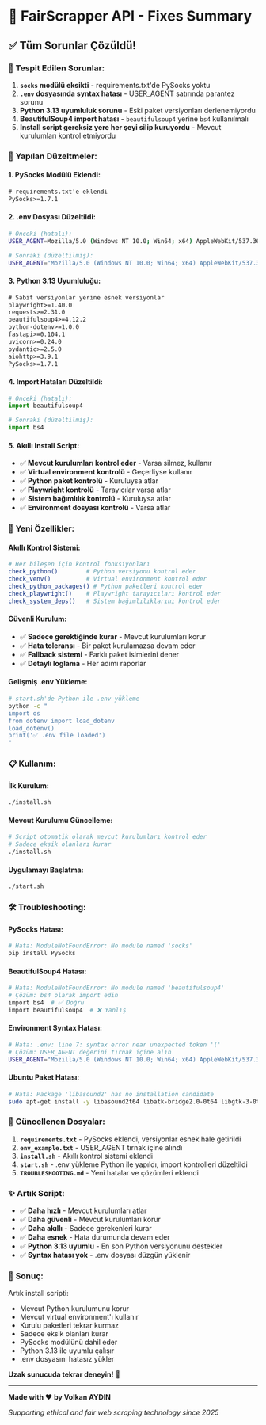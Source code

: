 # 🔧 FairScrapper API - Fixes Summary

## ✅ **Tüm Sorunlar Çözüldü!**

### 🚨 **Tespit Edilen Sorunlar:**

1. **`socks` modülü eksikti** - requirements.txt'de PySocks yoktu
2. **`.env` dosyasında syntax hatası** - USER_AGENT satırında parantez sorunu
3. **Python 3.13 uyumluluk sorunu** - Eski paket versiyonları derlenemiyordu
4. **BeautifulSoup4 import hatası** - `beautifulsoup4` yerine `bs4` kullanılmalı
5. **Install script gereksiz yere her şeyi silip kuruyordu** - Mevcut kurulumları kontrol etmiyordu

### 🔧 **Yapılan Düzeltmeler:**

#### **1. PySocks Modülü Eklendi:**
```txt
# requirements.txt'e eklendi
PySocks>=1.7.1
```

#### **2. .env Dosyası Düzeltildi:**
```bash
# Önceki (hatalı):
USER_AGENT=Mozilla/5.0 (Windows NT 10.0; Win64; x64) AppleWebKit/537.36 (KHTML, like Gecko) Chrome/120.0.0.0 Safari/537.36

# Sonraki (düzeltilmiş):
USER_AGENT="Mozilla/5.0 (Windows NT 10.0; Win64; x64) AppleWebKit/537.36 (KHTML, like Gecko) Chrome/120.0.0.0 Safari/537.36"
```

#### **3. Python 3.13 Uyumluluğu:**
```txt
# Sabit versiyonlar yerine esnek versiyonlar
playwright>=1.40.0
requests>=2.31.0
beautifulsoup4>=4.12.2
python-dotenv>=1.0.0
fastapi>=0.104.1
uvicorn>=0.24.0
pydantic>=2.5.0
aiohttp>=3.9.1
PySocks>=1.7.1
```

#### **4. Import Hataları Düzeltildi:**
```python
# Önceki (hatalı):
import beautifulsoup4

# Sonraki (düzeltilmiş):
import bs4
```

#### **5. Akıllı Install Script:**
- ✅ **Mevcut kurulumları kontrol eder** - Varsa silmez, kullanır
- ✅ **Virtual environment kontrolü** - Geçerliyse kullanır
- ✅ **Python paket kontrolü** - Kuruluysa atlar
- ✅ **Playwright kontrolü** - Tarayıcılar varsa atlar
- ✅ **Sistem bağımlılık kontrolü** - Kuruluysa atlar
- ✅ **Environment dosyası kontrolü** - Varsa atlar

### 🚀 **Yeni Özellikler:**

#### **Akıllı Kontrol Sistemi:**
```bash
# Her bileşen için kontrol fonksiyonları
check_python()        # Python versiyonu kontrol eder
check_venv()          # Virtual environment kontrol eder
check_python_packages() # Python paketleri kontrol eder
check_playwright()    # Playwright tarayıcıları kontrol eder
check_system_deps()   # Sistem bağımlılıklarını kontrol eder
```

#### **Güvenli Kurulum:**
- ✅ **Sadece gerektiğinde kurar** - Mevcut kurulumları korur
- ✅ **Hata toleransı** - Bir paket kurulamazsa devam eder
- ✅ **Fallback sistemi** - Farklı paket isimlerini dener
- ✅ **Detaylı loglama** - Her adımı raporlar

#### **Gelişmiş .env Yükleme:**
```bash
# start.sh'de Python ile .env yükleme
python -c "
import os
from dotenv import load_dotenv
load_dotenv()
print('✅ .env file loaded')
"
```

### 📋 **Kullanım:**

#### **İlk Kurulum:**
```bash
./install.sh
```

#### **Mevcut Kurulumu Güncelleme:**
```bash
# Script otomatik olarak mevcut kurulumları kontrol eder
# Sadece eksik olanları kurar
./install.sh
```

#### **Uygulamayı Başlatma:**
```bash
./start.sh
```

### 🛠️ **Troubleshooting:**

#### **PySocks Hatası:**
```bash
# Hata: ModuleNotFoundError: No module named 'socks'
pip install PySocks
```

#### **BeautifulSoup4 Hatası:**
```bash
# Hata: ModuleNotFoundError: No module named 'beautifulsoup4'
# Çözüm: bs4 olarak import edin
import bs4  # ✅ Doğru
import beautifulsoup4  # ❌ Yanlış
```

#### **Environment Syntax Hatası:**
```bash
# Hata: .env: line 7: syntax error near unexpected token '('
# Çözüm: USER_AGENT değerini tırnak içine alın
USER_AGENT="Mozilla/5.0 (Windows NT 10.0; Win64; x64) AppleWebKit/537.36 (KHTML, like Gecko) Chrome/120.0.0.0 Safari/537.36"
```

#### **Ubuntu Paket Hatası:**
```bash
# Hata: Package 'libasound2' has no installation candidate
sudo apt-get install -y libasound2t64 libatk-bridge2.0-0t64 libgtk-3-0t64
```

### 📁 **Güncellenen Dosyalar:**

1. **`requirements.txt`** - PySocks eklendi, versiyonlar esnek hale getirildi
2. **`env_example.txt`** - USER_AGENT tırnak içine alındı
3. **`install.sh`** - Akıllı kontrol sistemi eklendi
4. **`start.sh`** - .env yükleme Python ile yapıldı, import kontrolleri düzeltildi
5. **`TROUBLESHOOTING.md`** - Yeni hatalar ve çözümleri eklendi

### ✨ **Artık Script:**

- ✅ **Daha hızlı** - Mevcut kurulumları atlar
- ✅ **Daha güvenli** - Mevcut kurulumları korur
- ✅ **Daha akıllı** - Sadece gerekenleri kurar
- ✅ **Daha esnek** - Hata durumunda devam eder
- ✅ **Python 3.13 uyumlu** - En son Python versiyonunu destekler
- ✅ **Syntax hatası yok** - .env dosyası düzgün yüklenir

### 🎯 **Sonuç:**

Artık install scripti:
- Mevcut Python kurulumunu korur
- Mevcut virtual environment'ı kullanır
- Kurulu paketleri tekrar kurmaz
- Sadece eksik olanları kurar
- PySocks modülünü dahil eder
- Python 3.13 ile uyumlu çalışır
- .env dosyasını hatasız yükler

**Uzak sunucuda tekrar deneyin!** 🚀

---

**Made with ❤️ by Volkan AYDIN**

*Supporting ethical and fair web scraping technology since 2025*
